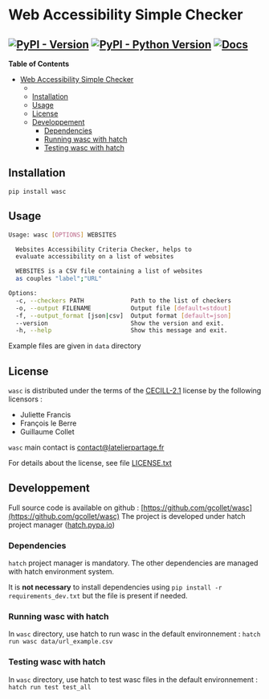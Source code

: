 # Web Accessibility Simple Checker

[![PyPI - Version](https://img.shields.io/pypi/v/wasc.svg)](https://pypi.org/project/wasc)
[![PyPI - Python Version](https://img.shields.io/pypi/pyversions/wasc.svg)](https://pypi.org/project/wasc)
[![Docs](https://github.com/atelierPartage/wasc/actions/workflows/docs.yml/badge.svg)](https://github.com/atelierPartage/wasc/actions/workflows/docs.yml)
-----

**Table of Contents**

- [Web Accessibility Simple Checker](#web-accessibility-simple-checker)
  - [](#)
  - [Installation](#installation)
  - [Usage](#usage)
  - [License](#license)
  - [Developpement](#developpement)
    - [Dependencies](#dependencies)
    - [Running wasc with hatch](#running-wasc-with-hatch)
    - [Testing wasc with hatch](#testing-wasc-with-hatch)

## Installation

```console
pip install wasc
```
## Usage

```bash
Usage: wasc [OPTIONS] WEBSITES

  Websites Accessibility Criteria Checker, helps to 
  evaluate accessibility on a list of websites

  WEBSITES is a CSV file containing a list of websites 
  as couples "label";"URL"

Options:
  -c, --checkers PATH             Path to the list of checkers
  -o, --output FILENAME           Output file [default=stdout]
  -f, --output_format [json|csv]  Output format [default=json]
  --version                       Show the version and exit.
  -h, --help                      Show this message and exit.
```

Example files are given in `data` directory
## License

`wasc` is distributed under the terms of the [CECILL-2.1](https://spdx.org/licenses/CECILL-2.1.html) license by the following licensors :
* Juliette Francis
* François le Berre
* Guillaume Collet

`wasc` main contact is [contact@latelierpartage.fr](mailto:contact@latelierpartage.fr)

For details about the license, see file [LICENSE.txt](https://github.com/atelierPartage/wasc/blob/main/LICENSE.txt)
## Developpement

Full source code is available on github : [https://github.com/gcollet/wasc](https://github.com/gcollet/wasc)
The project is developed under hatch project manager ([hatch.pypa.io](https://hatch.pypa.io/latest/))

### Dependencies
`hatch` project manager is mandatory. The other dependencies are managed with hatch environment system.

It is **not necessary** to install dependencies using `pip install -r requirements_dev.txt` but the file is present if needed.
### Running wasc with hatch
In `wasc` directory, use hatch to run wasc in the default environnement :
`hatch run wasc data/url_example.csv`

### Testing wasc with hatch
In `wasc` directory, use hatch to test wasc files in the default environnement :
`hatch run test test_all`
